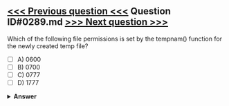 [<<< Previous question <<<](0288.md)   Question ID#0289.md   [>>> Next question >>>](0290.md)
---

Which of the following file permissions is set by the tempnam() function for the newly created temp file?

- [ ] A) 0600
- [ ] B) 0700
- [ ] C) 0777
- [ ] D) 1777

<details><summary><b>Answer</b></summary>
<p>
  Answer: <strong>A</strong>
</p>
</details>
